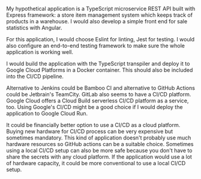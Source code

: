 My hypothetical application is a TypeScript microservice REST API built with Express framework: a store item management system which keeps track of products in a warehouse. I would also develop a simple front end for sale statistics with Angular.

For this application, I would choose Eslint for linting, Jest for testing. I would also configure an end-to-end testing framework to make sure the whole application is working well.

I would build the application with the TypeScript transpiler and deploy it to Google Cloud Platforms in a Docker container. This should also be included into the CI/CD pipeline.

Alternative to Jenkins could be Bamboo CI and alternative to GitHub Actions could be Jetbrain's TeamCity. GitLab also seems to have a CI/CD platform. Google Cloud offers a Cloud Build serverless CI/CD platform as a service, too. Using Google's CI/CD might be a good choice if I would deploy the application to Google Cloud Run.

It could be financially better option to use a CI/CD as a cloud platform. Buying new hardware for CI/CD process can be very expensive but sometimes mandatory. This kind of application doesn't probably use much hardware resources so GitHub actions can be a suitable choice. Sometimes using a local CI/CD setup can also be more safe because you don't have to share the secrets with any cloud platform. If the application would use a lot of hardware capacity, it could be more conventional to use a local CI/CD setup.
